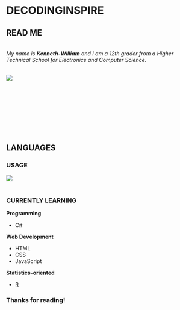 # DECODINGINSPIRE
## READ ME
</br>
<em>My name is <b>Kenneth-William</b> and I am a 12th grader from a Higher Technical School for Electronics and Computer Science.</em>
</br>
</br>

<img align="left" src="https://github-readme-stats.vercel.app/api?username=DecodingInspire9211&&show_icons=true&theme=darcula"></img>
</br>
</br>
</br>
</br>
</br>
</br>
</br>
</br>
</br>
## LANGUAGES
### USAGE

<img align="left" src="https://github-readme-stats.vercel.app/api/top-langs/?username=DecodingInspire9211&&show_icons=true&theme=darcula"></img>
</br>
</br>

### CURRENTLY LEARNING

**Programming**
  - C#
  
**Web Development**
  - HTML
  - CSS
  - JavaScript
  
**Statistics-oriented**
  - R

### Thanks for reading!
